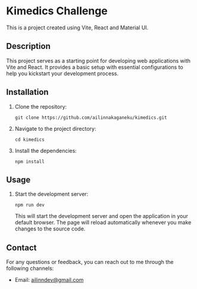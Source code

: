 # Kimedics Challenge

This is a project created using Vite, React and Material UI.

## Description

This project serves as a starting point for developing web applications with Vite and React. It provides a basic setup with essential configurations to help you kickstart your development process.

## Installation

1. Clone the repository:

   ```shell
   git clone https://github.com/ailinnakaganeku/kimedics.git
   ```

2. Navigate to the project directory:

   ```shell
   cd kimedics
   ```

3. Install the dependencies:

   ```shell
   npm install
   ```

## Usage

1. Start the development server:

   ```shell
   npm run dev
   ```

   This will start the development server and open the application in your default browser. The page will reload automatically whenever you make changes to the source code.

## Contact

For any questions or feedback, you can reach out to me through the following channels:

- Email: ailinndev@gmail.com



